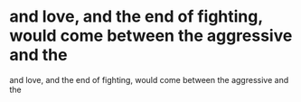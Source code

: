 # and love, and the end of fighting, would come between the aggressive and the

and love, and the end of fighting, would come between the aggressive and the